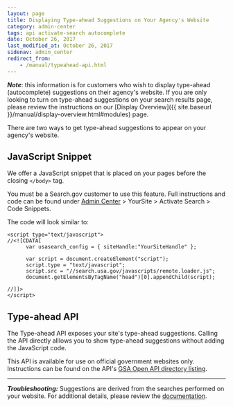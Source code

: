 ```yaml
---
layout: page
title: Displaying Type-ahead Suggestions on Your Agency's Website
category: admin-center
tags: api activate-search autocomplete
date: October 26, 2017
last_modified_at: October 26, 2017
sidenav: admin_center
redirect_from:
    - /manual/typeahead-api.html
---
```


**_Note_**: this information is for customers who wish to display type-ahead (autocomplete) suggestions on their agency's website. If you are only looking to turn on type-ahead suggestions on your search results page, please review the instructions on our [Display Overview]({{ site.baseurl }}/manual/display-overview.html#modules) page.

There are two ways to get type-ahead suggestions to appear on your agency's website.

## JavaScript Snippet

We offer a JavaScript snippet that is placed on your pages before the closing `</body>` tag. 

You must be a Search.gov customer to use this feature. Full instructions and code can be found under [Admin Center](https://search.usa.gov/sites) > YourSite > Activate Search > Code Snippets.

The code will look similar to:

    <script type="text/javascript">
    //<![CDATA[
          var usasearch_config = { siteHandle:"YourSiteHandle" };
    
          var script = document.createElement("script");
          script.type = "text/javascript";
          script.src = "//search.usa.gov/javascripts/remote.loader.js";
          document.getElementsByTagName("head")[0].appendChild(script);
    
    //]]>
    </script>


## Type-ahead API 

The Type-ahead API exposes your site's type-ahead suggestions. Calling the API directly alllows you to show type-ahead suggestions without adding the JavaScript code.

This API is available for use on official government websites only. Instructions can be found on the API's [GSA Open API directory listing](https://open.gsa.gov/api/searchgov-suggestions/).

--- 
***Troubleshooting:*** Suggestions are derived from the searches performed on your website. For additional details, please review the [documentation](https://open.gsa.gov/api/searchgov-suggestions/).
